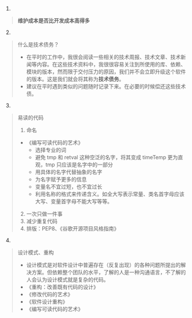 1.
> **维护成本是否比开发成本高得多**

2.
> 什么是技术债务？
> - 在平时的工作中，我很会阅读一些相关的技术周报、技术文章、技术新闻等内容。在这些技术资料中，我很很容易关注到所使用的库、依赖、模块的版本，然而限于交付压力的原因，我们并不会立即升级这个软件的版本。这是我们就会将其称为**技术债务**。
> - 建议在平时遇到类似的问题随时记录下来。在必要的时候偿还这些技术债。

3.
> 易读的代码
> 1. 命名
>   - 《编写可读代码的艺术》
>       - 选择专业的词
>       - 避免 tmp 和 retval 这种空泛的名字，将其变成 timeTemp 更为直观，tmp 只应该是名字中的一部分
>       - 用具体的名字代替抽象的名字
>       - 为名字赋予更多的信息
>       - 变量名不宜过短，也不宜过长
>       - 利用名称的格式来传递含义。如全大写表示常量、类名首字母应该大写、变量首字母不能大写等等。
> 2. 一次只做一件事
> 3. 减少重复代码
> 4. 排版：PEP8、《谷歌开源项目风格指南》

4.
> 设计模式、重构
> - 设计模式是对软件设计中普遍存在（反复出现）的各种问题所提出的解决方案。但依赖整个团队的水平，了解的人是一种沟通语言，不了解的人会认为设计模式就是复杂的代码。
> - 《重构：改善既有代码的设计》
> - 《修改代码的艺术》
> - 《软件设计重构》
> - 《编写可读代码的艺术》